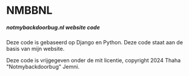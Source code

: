 # NMBBNL
##### notmybackdoorbug.nl website code

Deze code is gebaseerd op Django en Python. Deze code staat aan de basis van mijn website.

Deze code is vrijgegeven onder de mit licentie, copyright 2024 Thaha "Notmybackdoorbug" Jemni.
